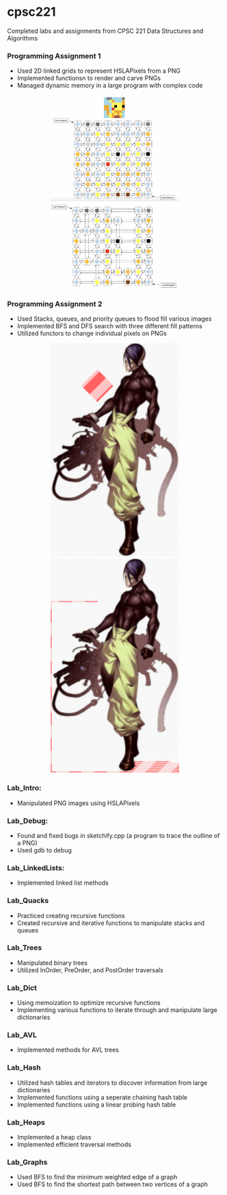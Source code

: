 # cpsc221
Completed labs and assignments from CPSC 221 Data Structures and Algorithms

### Programming Assignment 1 ###
- Used 2D linked grids to represent HSLAPixels from a PNG
- Implemented functionsn to render and carve PNGs
- Managed dynamic memory in a large program with complex code
<p align="middle">
  <img src="paimages/pa1-construct.png" width="300" />
  <img src="paimages/pa1-carving.png" width="300" />
</p>

### Programming Assignment 2 ###
- Used Stacks, queues, and priority queues to flood fill various images
- Implemented BFS and DFS search with three different fill patterns
- Utilized functors to change individual pixels on PNGs
<p align="middle">
  <img src="paimages/ex-bfsstripe.gif" width="300" /> 
  <img src="paimages/ex-dfsstripe.gif" width="300" /> 
</p>

<!-- ### Programming Assignment 3 ###
- Used binary trees to represent HSLAPixels from a PNG
- Flipped, pruning, constructed and manipulated PNGS using tree traversals
<p align="middle">
  <img src="pa_images/pa3-ptree.png" width="300" /> 
  <img src="pa_images/pa3-orig.png" width="300" /> 
  <img src="pa_images/pa3-pruned.png" width="300" />
</p> -->

### Lab_Intro: ###
- Manipulated PNG images using HSLAPixels

### Lab_Debug: ###
- Found and fixed bugs in sketchify.cpp (a program to trace the outline of a PNG)
- Used gdb to debug

### Lab_LinkedLists: ###
- Implemented linked list methods

### Lab_Quacks ###
- Practiced creating recursive functions
- Created recursive and iterative functions to manipulate stacks and queues

### Lab_Trees ###
- Manipulated binary trees
- Utilized InOrder, PreOrder, and PostOrder traversals

### Lab_Dict ###
- Using memoization to optimize recursive functions
- Implementing various functions to iterate through and manipulate large dictionaries

### Lab_AVL ###
- Implemented methods for AVL trees

### Lab_Hash ###
- Utilized hash tables and iterators to discover information from large dictionaries
- Implemented functions using a seperate chaining hash table
- Implemented functions using a linear probing hash table

### Lab_Heaps ###
- Implemented a heap class
- Implemented efficient traversal methods

### Lab_Graphs ###
- Used BFS to find the minimum weighted edge of a graph
- Used BFS to find the shortest path between two vertices of a graph
